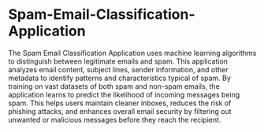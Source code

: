 # Spam-Email-Classification-Application
The Spam Email Classification Application uses machine learning algorithms to distinguish between legitimate emails and spam. This application analyzes email content, subject lines, sender information, and other metadata to identify patterns and characteristics typical of spam. By training on vast datasets of both spam and non-spam emails, the application learns to predict the likelihood of incoming messages being spam. This helps users maintain cleaner inboxes, reduces the risk of phishing attacks, and enhances overall email security by filtering out unwanted or malicious messages before they reach the recipient.

